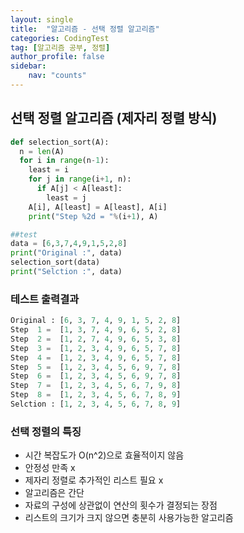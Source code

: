 ```yaml
---
layout: single
title:  "알고리즘 - 선택 정렬 알고리즘"
categories: CodingTest
tag: [알고리즘 공부, 정렬]
author_profile: false
sidebar: 
    nav: "counts"
---
```


## 선택 정렬 알고리즘 (제자리 정렬 방식)

```python
def selection_sort(A):
  n = len(A)
  for i in range(n-1):
    least = i
    for j in range(i+1, n):
      if A[j] < A[least]:
        least = j
    A[i], A[least] = A[least], A[i]
    print("Step %2d = "%(i+1), A)

##test
data = [6,3,7,4,9,1,5,2,8]
print("Original :", data)
selection_sort(data)
print("Selction :", data)

```

### 테스트 출력결과
```python
Original : [6, 3, 7, 4, 9, 1, 5, 2, 8]
Step  1 =  [1, 3, 7, 4, 9, 6, 5, 2, 8]
Step  2 =  [1, 2, 7, 4, 9, 6, 5, 3, 8]
Step  3 =  [1, 2, 3, 4, 9, 6, 5, 7, 8]
Step  4 =  [1, 2, 3, 4, 9, 6, 5, 7, 8]
Step  5 =  [1, 2, 3, 4, 5, 6, 9, 7, 8]
Step  6 =  [1, 2, 3, 4, 5, 6, 9, 7, 8]
Step  7 =  [1, 2, 3, 4, 5, 6, 7, 9, 8]
Step  8 =  [1, 2, 3, 4, 5, 6, 7, 8, 9]
Selction : [1, 2, 3, 4, 5, 6, 7, 8, 9]
```

### 선택 정렬의 특징
- 시간 복잡도가 O(n^2)으로 효율적이지 않음
- 안정성 만족 x 
- 제자리 정렬로 추가적인 리스트 필요 x
- 알고리즘은 간단
- 자료의 구성에 상관없이 연산의 횟수가 결정되는 장점
- 리스트의 크기가 크지 않으면 충분히 사용가능한 알고리즘





